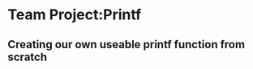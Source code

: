 <h1>Team Project:<strong>Printf</stong></h1>
  <h2>Creating our own useable printf function from scratch</h2>
